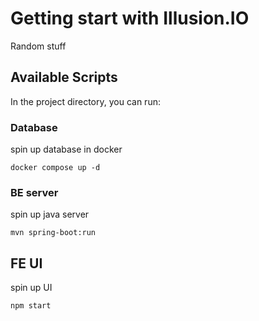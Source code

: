 # Getting start with Illusion.IO
Random stuff

## Available Scripts

In the project directory, you can run:


### Database
spin up database in docker
```
docker compose up -d
```
### BE server
spin up java server 
```
mvn spring-boot:run
```

## FE UI
spin up UI
```
npm start
```



